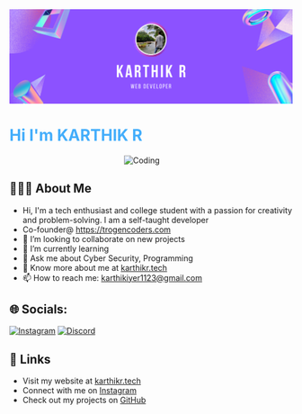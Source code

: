 
<img align="top" alt="https://karthikr.tech" width="1024" src="/banner.png">
<h1 style="color: #44AEFB;">Hi I'm KARTHIK R </h1>
<img align="right" alt="Coding" width="300" src="https://media.tenor.com/rePDfDWO3XoAAAAd/hacking.gif">
<br>


## 👨🏻‍💻 About Me
- Hi, I'm a tech enthusiast and college student with a passion for creativity and problem-solving. I am a self-taught developer
- Co-founder@ https://trogencoders.com
- 👯 I’m looking to collaborate on new projects
- 🌱 I’m currently learning
- 💬 Ask me about Cyber Security, Programming 
- 📄 Know more about me at [karthikr.tech](https://karthikr.tech)
- 📫 How to reach me: [karthikiyer1123@gmail.com](mailto:karthikiyer1123@gmail.com)

## 🌐 Socials:
[![Instagram](https://img.shields.io/badge/Instagram-%23E4405F.svg?logo=Instagram&logoColor=white)](https://www.instagram.com/karthikr.tech_/) [![Discord](https://img.shields.io/badge/Discord-%235865F2.svg?logo=Discord&logoColor=white)](https://discord.com/invite/ChmYRUHGjC) 

## 🔗 Links
- Visit my website at [karthikr.tech](https://karthikr.tech)
- Connect with me on [Instagram](https://www.instagram.com/karthikr.tech/)
- Check out my projects on [GitHub](https://github.com/TAKI-KARTHIK)
